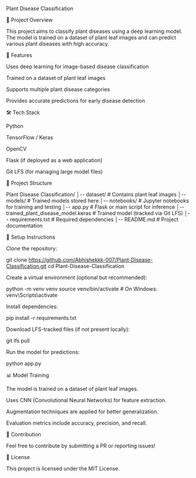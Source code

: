 Plant Disease Classification

📌 Project Overview

This project aims to classify plant diseases using a deep learning model. The model is trained on a dataset of plant leaf images and can predict various plant diseases with high accuracy.

🚀 Features

Uses deep learning for image-based disease classification

Trained on a dataset of plant leaf images

Supports multiple plant disease categories

Provides accurate predictions for early disease detection

🛠️ Tech Stack

Python

TensorFlow / Keras

OpenCV

Flask (if deployed as a web application)

Git LFS (for managing large model files)

📂 Project Structure

Plant Disease Classification/
│-- dataset/  # Contains plant leaf images
│-- models/   # Trained models stored here
│-- notebooks/  # Jupyter notebooks for training and testing
│-- app.py  # Flask or main script for inference
│-- trained_plant_disease_model.keras  # Trained model (tracked via Git LFS)
│-- requirements.txt  # Required dependencies
│-- README.md  # Project documentation

🔧 Setup Instructions

Clone the repository:

git clone https://github.com/Abhishekkk-007/Plant-Disease-Classification.git
cd Plant-Disease-Classification

Create a virtual environment (optional but recommended):

python -m venv venv
source venv/bin/activate  # On Windows: venv\Scripts\activate

Install dependencies:

pip install -r requirements.txt

Download LFS-tracked files (if not present locally):

git lfs pull

Run the model for predictions:

python app.py

📊 Model Training

The model is trained on a dataset of plant leaf images.

Uses CNN (Convolutional Neural Networks) for feature extraction.

Augmentation techniques are applied for better generalization.

Evaluation metrics include accuracy, precision, and recall.

🤝 Contribution

Feel free to contribute by submitting a PR or reporting issues!

📜 License

This project is licensed under the MIT License.



